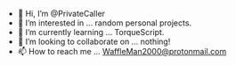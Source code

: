 - 👋 Hi, I’m @PrivateCaller
- 👀 I’m interested in ... random personal projects.
- 🌱 I’m currently learning ... TorqueScript.
- 💞️ I’m looking to collaborate on ... nothing!
- 📫 How to reach me ... WaffleMan2000@protonmail.com

<!---
PrivateCaller/PrivateCaller is a ✨ special ✨ repository because its `README.md` (this file) appears on your GitHub profile.
You can click the Preview link to take a look at your changes.
--->
